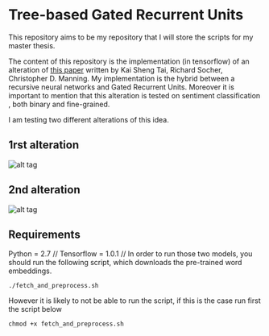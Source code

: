 # Tree-based Gated Recurrent Units

This repository aims to be my repository that I will store the scripts for my master thesis.

The content of this repository is the implementation (in tensorflow) of an alteration of [this paper](https://arxiv.org/pdf/1503.00075.pdf) written by Kai Sheng Tai, Richard Socher, Christopher D. Manning. My implementation is the hybrid between a recursive neural networks and Gated Recurrent Units. Moreover it is important to mention that this alteration is tested
on sentiment classification , both binary and fine-grained. 

I am testing two different alterations  of this idea. 

## 1rst alteration 

![alt tag](https://github.com/VasTsak/master_thesis/blob/master/rersive_gru/first_approach.png?raw=true)

## 2nd alteration 

![alt tag](https://github.com/VasTsak/master_thesis/blob/master/rersive_gru/second_approach.png?raw=true)


## Requirements
Python = 2.7 //
Tensorflow = 1.0.1
//
In order to run those two models, you should run the following script, which downloads the pre-trained word embeddings.
```
./fetch_and_preprocess.sh
```
However it is likely to not be able to run the script, if this is the case run first the script below
```
chmod +x fetch_and_preprocess.sh
```
